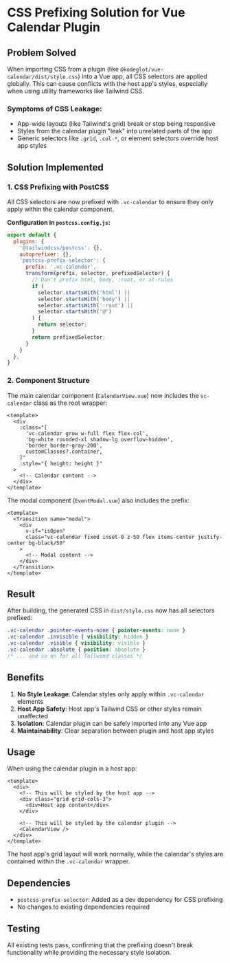 # CSS Prefixing Solution for Vue Calendar Plugin

## Problem Solved

When importing CSS from a plugin (like `@kodeglot/vue-calendar/dist/style.css`) into a Vue app, all CSS selectors are applied globally. This can cause conflicts with the host app's styles, especially when using utility frameworks like Tailwind CSS.

### Symptoms of CSS Leakage:
- App-wide layouts (like Tailwind's grid) break or stop being responsive
- Styles from the calendar plugin "leak" into unrelated parts of the app
- Generic selectors like `.grid`, `.col-*`, or element selectors override host app styles

## Solution Implemented

### 1. CSS Prefixing with PostCSS

All CSS selectors are now prefixed with `.vc-calendar` to ensure they only apply within the calendar component.

**Configuration in `postcss.config.js`:**
```javascript
export default {
  plugins: {
    '@tailwindcss/postcss': {},
    autoprefixer: {},
    'postcss-prefix-selector': {
      prefix: '.vc-calendar',
      transform(prefix, selector, prefixedSelector) {
        // Don't prefix html, body, :root, or at-rules
        if (
          selector.startsWith('html') ||
          selector.startsWith('body') ||
          selector.startsWith(':root') ||
          selector.startsWith('@')
        ) {
          return selector;
        }
        return prefixedSelector;
      }
    }
  },
}
```

### 2. Component Structure

The main calendar component (`CalendarView.vue`) now includes the `vc-calendar` class as the root wrapper:

```vue
<template>
  <div
    :class="[
      'vc-calendar grow w-full flex flex-col',
      'bg-white rounded-xl shadow-lg overflow-hidden',
      'border border-gray-200',
      customClasses?.container,
    ]"
    :style="{ height: height }"
  >
    <!-- Calendar content -->
  </div>
</template>
```

The modal component (`EventModal.vue`) also includes the prefix:

```vue
<template>
  <Transition name="modal">
    <div
      v-if="isOpen"
      class="vc-calendar fixed inset-0 z-50 flex items-center justify-center bg-black/50"
    >
      <!-- Modal content -->
    </div>
  </Transition>
</template>
```

## Result

After building, the generated CSS in `dist/style.css` now has all selectors prefixed:

```css
.vc-calendar .pointer-events-none { pointer-events: none }
.vc-calendar .invisible { visibility: hidden }
.vc-calendar .visible { visibility: visible }
.vc-calendar .absolute { position: absolute }
/* ... and so on for all Tailwind classes */
```

## Benefits

1. **No Style Leakage**: Calendar styles only apply within `.vc-calendar` elements
2. **Host App Safety**: Host app's Tailwind CSS or other styles remain unaffected
3. **Isolation**: Calendar plugin can be safely imported into any Vue app
4. **Maintainability**: Clear separation between plugin and host app styles

## Usage

When using the calendar plugin in a host app:

```vue
<template>
  <div>
    <!-- This will be styled by the host app -->
    <div class="grid grid-cols-3">
      <div>Host app content</div>
    </div>
    
    <!-- This will be styled by the calendar plugin -->
    <CalendarView />
  </div>
</template>
```

The host app's grid layout will work normally, while the calendar's styles are contained within the `.vc-calendar` wrapper.

## Dependencies

- `postcss-prefix-selector`: Added as a dev dependency for CSS prefixing
- No changes to existing dependencies required

## Testing

All existing tests pass, confirming that the prefixing doesn't break functionality while providing the necessary style isolation. 